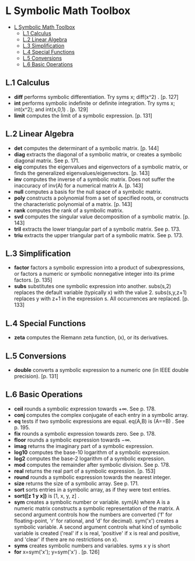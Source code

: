 
# L Symbolic Math Toolbox


<!-- toc orderedList:0 depthFrom:1 depthTo:6 -->

* [L Symbolic Math Toolbox](#l-symbolic-math-toolbox)
  * [L.1 Calculus](#l1-calculus)
  * [L.2 Linear Algebra](#l2-linear-algebra)
  * [L.3 Simplification](#l3-simplification)
  * [L.4 Special Functions](#l4-special-functions)
  * [L.5 Conversions](#l5-conversions)
  * [L.6 Basic Operations](#l6-basic-operations)

<!-- tocstop -->


## L.1 Calculus

* **diff** performs symbolic differentiation. Try syms x; diff(x^2) . [p. 127]
* **int** performs symbolic indefinite or definite integration. Try syms x; int(x^2); and int(x,0,1) . [p. 129]
* **limit** computes the limit of a symbolic expression. [p. 131]

## L.2 Linear Algebra

* **det** computes the determinant of a symbolic matrix. [p. 144]  
* **diag** extracts the diagonal of a symbolic matrix, or creates a symbolic diagonal matrix. See p. 171.  
* **eig** computes the eigenvalues and eigenvectors of a symbolic matrix, or finds the generalized eigenvalues/eigenvectors. [p. 143]  
* **inv** computes the inverse of a symbolic matrix. Does not suffer the inaccuracy of inv(A) for a numerical matrix A. [p. 143]  
* **null** computes a basis for the null space of a symbolic matrix.  
* **poly** constructs a polynomial from a set of specified roots, or constructs the characteristic polynomial of a matrix. [p. 143]  
* **rank** computes the rank of a symbolic matrix.  
* **svd** computes the singular value decomposition of a symbolic matrix. [p. 143]  
* **tril** extracts the lower triangular part of a symbolic matrix. See p. 173.  
* **triu** extracts the upper triangular part of a symbolic matrix. See p. 173.  

## L.3 Simplification

* **factor** factors a symbolic expression into a product of subexpressions, or factors a numeric or symbolic nonnegative integer into its prime factors. [p. 135]  
* **subs** substitutes one symbolic expression into another. subs(s,2) replaces the default variable (typically x) with the value 2. subs(s,y,z+1) replaces y with z+1 in the expression s. All occurrences are replaced. [p. 133]  

## L.4 Special Functions

* **zeta** computes the Riemann zeta function, (x), or its derivatives.

## L.5 Conversions

* **double** converts a symbolic expression to a numeric one (in IEEE double precision). [p. 131]

## L.6 Basic Operations

* **ceil** rounds a symbolic expression towards +∞. See p. 178.
* **conj** computes the complex conjugate of each entry in a symbolic array.
* **eq** tests if two symbolic expressions are equal. eq(A,B) is (A==B) . See p. 195.
* **fix** rounds a symbolic expression towards zero. See p. 178.
* **floor** rounds a symbolic expression towards −∞.
* **imag** returns the imaginary part of a symbolic expression.
* **log10** computes the base-10 logarithm of a symbolic expression.
* **log2** computes the base-2 logarithm of a symbolic expression.
* **mod** computes the remainder after symbolic division. See p. 178.
* **real** returns the real part of a symbolic expression. [p. 153]
* **round** rounds a symbolic expression towards the nearest integer.
* **size** returns the size of a symbolic array. See p. 171.
* **sort** sorts entries in a symbolic array, as if they were text entries.
* **sort([z 1 y x])** is [1, x, y, z] .
* **sym** creates a symbolic number or variable. sym(A) where A is a numeric matrix constructs a symbolic representation of the matrix. A second argument controls how the numbers are converted ('f' for floating-point, 'r' for rational, and 'd' for decimal). sym('x') creates a symbolic variable. A second argument controls what kind of symbolic variable is created ('real' if x is real, 'positive' if x is real and positive, and 'clear' if there are no restrictions on x).
* **syms** creates symbolic numbers and variables. syms x y is short
* **for** x=sym('x'); y=sym('x') . [p. 126]


```python

```

